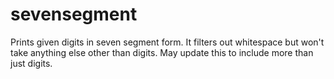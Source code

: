 # sevensegment

Prints given digits in seven segment form. It filters out whitespace but won't take anything else other than digits. May update this to include more than just digits.
